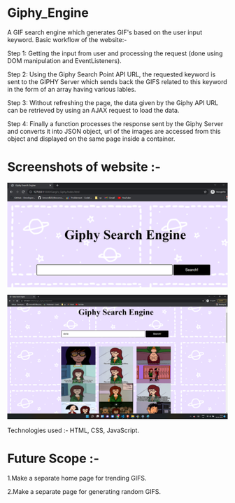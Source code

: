 # Giphy_Engine
A GIF search engine which generates GIF's based on the user input keyword.
Basic workflow of the website:-

Step 1: Getting the input from user and processing the request (done using DOM manipulation and EventListeners).

Step 2: Using the Giphy Search Point API URL, the requested keyword is sent to the GIPHY Server which sends back the GIFS related to this keyword in the form of an array having various lables.

Step 3: Without refreshing the page, the data given by the Giphy API URL can be retrieved by using an AJAX request to load the data.

Step 4: Finally a function processes the response sent by the Giphy Server and converts it into JSON object, url of the images are accessed from this object and displayed on the same page inside a container. 

# Screenshots of website :- 

![Alt text](/Gargi's_Giphy/assets/image1.png?raw=true "Giphy_Engine")

![Alt text](/Gargi's_Giphy/assets/image2.png?raw=true "Giphy_Engine")


Technologies used :- HTML, CSS, JavaScript.

# Future Scope :- 

1.Make a separate home page for trending GIFS.

2.Make a separate page for generating random GIFS.
